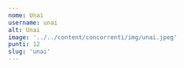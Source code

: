```yaml
---
nome: Unai
username: unai
alt: Unai
image: '../../content/concorrenti/img/unai.jpeg'
punti: 12
slug: 'unai'
---
```

